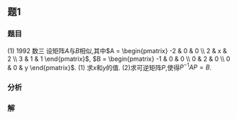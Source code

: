 ## 题1
### 题目
(1) 1992 数三 
设矩阵$A$与$B$相似,其中$A = \begin{pmatrix} -2 & 0 & 0 \\ 2 & x & 2 \\ 3 & 1 & 1 \end{pmatrix}$, $B = \begin{pmatrix} -1 & 0 & 0 \\ 0 & 2 & 0 \\ 0 & 0 & y \end{pmatrix}$.
(1) 求$x$和$y$的值.
(2)求可逆矩阵$P$,使得$P^{-1}AP = B$.
### 分析

### 解